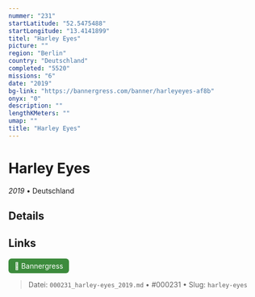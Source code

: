 ```yaml
---
nummer: "231"
startLatitude: "52.5475488"
startLongitude: "13.4141899"
titel: "Harley Eyes"
picture: ""
region: "Berlin"
country: "Deutschland"
completed: "5520"
missions: "6"
date: "2019"
bg-link: "https://bannergress.com/banner/harleyeyes-af8b"
onyx: "0"
description: ""
lengthKMeters: ""
umap: ""
title: "Harley Eyes"
---
```

# Harley Eyes

*2019* • Deutschland



## Details







## Links
<div style="margin-top: 0.5em;">
<a href="https://bannergress.com/banner/harleyeyes-af8b" target="_blank" style="display:inline-block;margin-right:8px;padding:6px 12px;background-color:#3c8b3c;color:white;text-decoration:none;border-radius:6px;">🔗 Bannergress</a>

</div>


> Datei: `000231_harley-eyes_2019.md` • #000231 • Slug: `harley-eyes`
